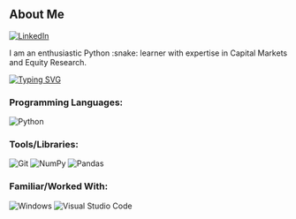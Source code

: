 <h2>About Me</h2>

<a align="right" href="htts://www.linkedin.com/in/marina-alekseenkova">![LinkedIn](https://img.shields.io/badge/linkedin-%230077B5.svg?style=for-the-badge&logo=linkedin&logoColor=white)</a>

<p>
I am an enthusiastic Python :snake: learner with expertise in Capital Markets and Equity Research.
</p>

[![Typing SVG](https://readme-typing-svg.herokuapp.com?font=Fira+Code&size=24&pause=1000&random=false&width=435&lines=Languages+and+Tools)](https://git.io/typing-svg)
### Programming Languages:
![Python](https://img.shields.io/badge/python-3670A0?style=for-the-badge&logo=python&logoColor=ffdd54)
### Tools/Libraries:
![Git](https://img.shields.io/badge/git-%23F05033.svg?style=for-the-badge&logo=git&logoColor=white)
![NumPy](https://img.shields.io/badge/numpy-%23013243.svg?style=for-the-badge&logo=numpy&logoColor=white)
![Pandas](https://img.shields.io/badge/pandas-%23150458.svg?style=for-the-badge&logo=pandas&logoColor=white)
### Familiar/Worked With:
![Windows](https://img.shields.io/badge/Windows-0078D6?style=for-the-badge&logo=windows&logoColor=white)
![Visual Studio Code](https://img.shields.io/badge/Visual%20Studio%20Code-0078d7.svg?style=for-the-badge&logo=visual-studio-code&logoColor=white)
